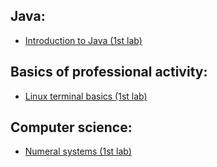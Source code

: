 ## Java:
- [Introduction to Java (1st lab)](https://github.com/sexozavr/itmo/tree/main/1st_semester/java/lab0)

## Basics of professional activity:
- [Linux terminal basics (1st lab)](https://github.com/sexozavr/itmo/tree/main/1st_semester/bpa/lab0)

## Computer science:
- [Numeral systems (1st lab)](https://github.com/sexozavr/itmo/tree/main/1st_semester/cs/lab0)

